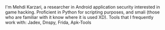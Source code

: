 I'm Mehdi Karzari, a researcher in Android application security interested in game hacking.
Proficient in Python for scripting purposes, and smali (those who are familiar with it know where it is used XD).
Tools that I frequently work with:
Jadex, Dnspy, Frida, Apk-Tools

